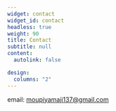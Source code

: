 ```yaml
---
widget: contact
widget_id: contact
headless: true
weight: 90
title: Contact
subtitle: null
content:
  autolink: false

design:
  columns: "2"
---
```

email: moupiyamaji137@gmail.com
